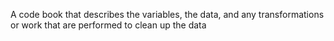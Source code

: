 A code book that describes the variables, the data, and any transformations or work that are performed to clean up the data